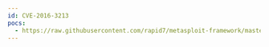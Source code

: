 ```yaml
---
id: CVE-2016-3213
pocs:
  - https://raw.githubusercontent.com/rapid7/metasploit-framework/master/modules/auxiliary/server/netbios_spoof_nat.rb
---
```

